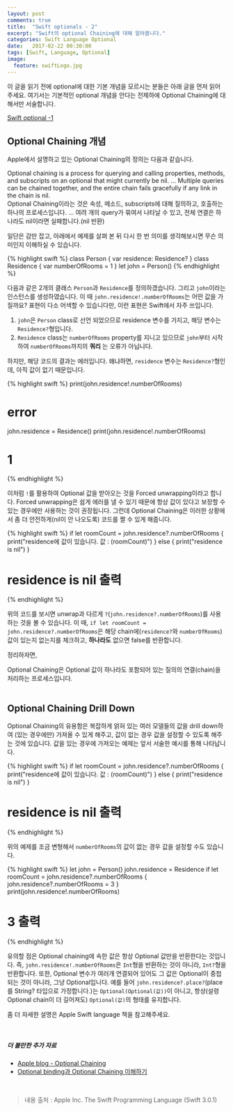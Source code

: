 ```yaml
---
layout: post
comments: true
title:  "Swift optionals - 2"
excerpt: "Swift의 optional Chaining에 대해 알아봅니다."
categories: Swift Language Optional
date:   2017-02-22 00:30:00
tags: [Swift, Language, Optional]
image:
  feature: swiftLogo.jpg
---
```


이 글을 읽기 전에 optional에 대한 기본 개념을 모르시는 분들은 아래 글을 먼저 읽어 주세요. 여기서는 기본적인 optional 개념을 안다는 전제하에 Optional Chaining에 대해서만 서술합니다.

[Swift optional -1 ](https://hcn1519.github.io/articles/2017-01/swift_optionals)

## Optional Chaining 개념

Apple에서 설명하고 있는 Optional Chaining의 정의는 다음과 같습니다.

<div class="message">
  Optional chaining is a process for querying and calling properties, methods, and subscripts on an optional that might currently be nil. ... Multiple queries can be chained together, and the entire chain fails gracefully if any link in the chain is nil.
</div>

<div class="message">
  Optional Chaining이라는 것은 속성, 메소드, subscripts에 대해 질의하고, 호출하는 하나의 프로세스입니다. ... 여려 개의 query가 묶여서 나타날 수 있고, 전체 연결은 하나라도 nil이라면 실패합니다.(nil 반환)
</div>

일단은 감만 잡고, 아래에서 예제를 살펴 본 뒤 다시 한 번 의미를 생각해보시면 무슨 의미인지 이해하실 수 있습니다.

{% highlight swift %}
class Person {
    var residence: Residence?
}
class Residence {
    var numberOfRooms = 1
}
let john = Person()
{% endhighlight %}

다음과 같은 2개의 클래스 <code>Person</code>과 <code>Residence</code>를 정의하겠습니다. 그리고 <code>john</code>이라는 인스턴스를 생성하였습니다. 이 때 <code>john.residence!.numberOfRooms</code>는 어떤 값을 가질까요? 표현이 다소 어색할 수 있습니다만, 이런 표현은 Swift에서 자주 쓰입니다.
1. <code>john</code>은 <code>Person</code> class로 선언 되었으므로 residence 변수를 가지고, 해당 변수는 <code>Residence?</code>형입니다.
2. <code>Residence</code> class는 <code>numberOfRooms</code> property를 지니고 있으므로 <code>john</code>부터 시작하여 <code>numberOfRooms</code>까지의 **쿼리** 는 오류가 아닙니다.

하지만, 해당 코드의 결과는 에러입니다. 왜냐하면, <code>residence</code> 변수는 <code>Residence?</code>형인데, 아직 값이 없기 때문입니다.

{% highlight swift %}
print(john.residence!.numberOfRooms)
# error

john.residence = Residence()
print(john.residence!.numberOfRooms)
# 1
{% endhighlight %}

이처럼 <code>!</code>를 활용하여 Optional 값을 받아오는 것을 Forced unwrapping이라고 합니다. Forced unwrapping은 쉽게 에러를 낼 수 있기 때문에 항상 값이 있다고 보장할 수 있는 경우에만 사용하는 것이 권장됩니다. 그런데 Optional Chaining은 이러한 상황에서 좀 더 안전하게(nil이 안 나오도록) 코드를 짤 수 있게 해줍니다.

{% highlight swift %}
if let roomCount = john.residence?.numberOfRooms {
    print("residence에 값이 있습니다. 값 : \(roomCount)")
} else {
    print("residence is nil")
}
# residence is nil 출력
{% endhighlight %}

위의 코드를 보시면 unwrap과 다르게 <code>?</code>(<code>john.residence?.numberOfRooms</code>)를 사용하는 것을 볼 수 있습니다. 이 때, <code>if let roomCount = john.residence?.numberOfRooms</code>은 해당 chain에(<code>residence?</code>와 <code>numberOfRooms</code>) 값이 있는지 없는지를 체크하고, **하나라도** 없으면 false를 반환합니다.

정리하자면,
<div class="message">
  Optional Chaining은 Optional 값이 하나라도 포함되어 있는 질의의 연결(chain)을 처리하는 프로세스입니다.
</div>

<br/>

## Optional Chaining Drill Down

Optional Chaining의 유용함은 복잡하게 얽혀 있는 여러 모델들의 값을 drill down하여 (있는 경우에만) 가져올 수 있게 해주고, 값이 없는 경우 값을 설정할 수 있도록 해주는 것에 있습니다. 값을 있는 경우에 가져오는 예제는 앞서 서술한 예시를 통해 나타납니다.

{% highlight swift %}
if let roomCount = john.residence?.numberOfRooms {
    print("residence에 값이 있습니다. 값 : \(roomCount)")
} else {
    print("residence is nil")
}
# residence is nil 출력
{% endhighlight %}

위의 예제를 조금 변형해서 <code>numberOfRooms</code>의 값이 없는 경우 값을 설정할 수도 있습니다.

{% highlight swift %}
let john = Person()
john.residence = Residence
if let roomCount = john.residence?.numberOfRooms {
    john.residence?.numberOfRooms = 3
}
print(john.residence!.numberOfRooms)
# 3 출력
{% endhighlight %}

유의할 점은 Optional chaining에 속한 값은 항상 Optional 값만을 반환한다는 것입니다. 즉, <code>john.residence!.numberOfRooms</code>은 <code>Int</code>형을 반환하는 것이 아니라, <code>Int?</code>형을 반환합니다. 또한, Optional 변수가 여러개 연결되어 있어도 그 값은 Optional이 중첩되는 것이 아니라, 그냥 Optional입니다. 예를 들어 <code>john.residence?.place?</code>(place를 String? 타입으로 가정합니다.)는 <code>Optional(Optional(값))</code>이 아니고, 항상(설령 Optional chain이 더 길어져도) <code>Optional(값)</code>의 형태를 유지합니다.

좀 더 자세한 설명은 Apple Swift language 책을 참고해주세요.

<br/>

##### 더 볼만한 추가 자료
- [Apple blog - Optional Chaining](https://developer.apple.com/library/content/documentation/Swift/Conceptual/Swift_Programming_Language/OptionalChaining.html#//apple_ref/doc/uid/TP40014097-CH21-ID245)
- [Optional binding과 Optional Chaining 이해하기](http://rshankar.com/optional-bindings-in-swift/)

<br/>

> 내용 출처 : Apple Inc. The Swift Programming Language (Swift 3.0.1)
